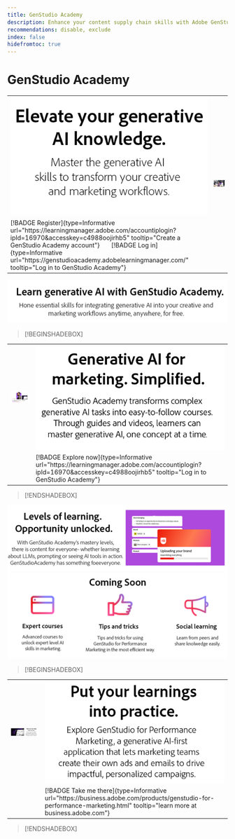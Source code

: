 ```yaml
---
title: GenStudio Academy
description: Enhance your content supply chain skills with Adobe GenStudio Academy
recommendations: disable, exclude
index: false
hidefromtoc: true
---
```

# GenStudio Academy

<table>
 <tr style="border: 0;">
   <td><img src="../assets/elevate-your-generative-ai.png"></td>
   <td rowspan=2><img src="../assets/elevate-your-generative-ai-knowledge.png"></td>
 </tr>
 <tr>
   <td>[!BADGE Register]{type=Informative url="https://learningmanager.adobe.com/accountiplogin?ipId=16970&accesskey=c4988oojirhb5" tooltip="Create a GenStudio Academy account"}&nbsp&nbsp&nbsp&nbsp&nbsp&nbsp&nbsp[!BADGE Log in]{type=Informative url="https://genstudioacademy.adobelearningmanager.com/" tooltip="Log in to GenStudio Academy"}</td>
 </tr>
</table>


<img src="../assets/learn-generative-ai-with-genstudio.png">

>[!BEGINSHADEBOX]

<table>
 <tr style="border: 0;">
  <td><img src="../assets/generative-ai-for-marketing-simplified.png"></td>
  <td><img src="../assets/simplified.png"></td>
 </tr>
 <tr>
   <td>
   </td>
   <td>
   [!BADGE Explore now]{type=Informative url="https://learningmanager.adobe.com/accountiplogin?ipId=16970&accesskey=c4988oojirhb5" tooltip="Log in to GenStudio Academy"}
   </td>
 </tr>
</table>

>[!ENDSHADEBOX]

<img src="../assets/levels-of-learning.png">

<img src="../assets/coming-soon.png">


>[!BEGINSHADEBOX]


<table>
 <tr style="border: 0;">
  <td><img src="../assets/put-your-learnings-into-practice.png"></td>
  <td><img src="../assets/put-your-learnings-into-practice-text.png"></td>
 </tr>
 <tr>
   <td>
   </td>
   <td>
   [!BADGE Take me there]{type=Informative url="https://business.adobe.com/products/genstudio-for-performance-marketing.html" tooltip="learn more at business.adobe.com"}
   </td>
 </tr>
</table>

>[!ENDSHADEBOX]
